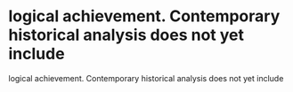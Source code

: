 # logical achievement. Contemporary historical analysis does not yet include

logical achievement. Contemporary historical analysis does not yet include